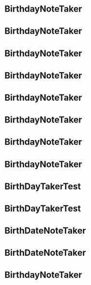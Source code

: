 # BirthdayNoteTaker
# BirthdayNoteTaker
# BirthdayNoteTaker
# BirthdayNoteTaker
# BirthdayNoteTaker
# BirthdayNoteTaker
# BirthdayNoteTaker
# BirthdayNoteTaker
# BirthDayTakerTest
# BirthDayTakerTest
# BirthDateNoteTaker
# BirthDateNoteTaker
# BirthdayNoteTaker
